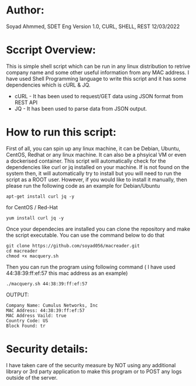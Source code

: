 # Author:
Soyad Ahmmed, SDET Eng
Version 1.0, CURL, SHELL, REST
12/03/2022

# Sccript Overview:

This is simple shell script which can be run in any linux distribution to retrive company name and some other useful information from any MAC address. I have used Shell Programming language to write this script and it has some dependencies which is cURL & JQ.

- cURL - It has been used to request/GET data using JSON format from REST API
- JQ - It has been used to parse data from JSON output.

# How to run this script:

First of all, you can spin up any linux machine, it can be Debian, Ubuntu, CentOS, Redhat or any linux machine. It can also be a phsyical VM or even a dockerised container. This script will automatically check for the dependencies like curl or jq installed on your machine. If is not found on the system then, it will automatically try to install but you will need to run the script as a ROOT user. However, if you would like to install it manually, then please run the following code as an example for Debian/Ubuntu

```
apt-get install curl jq -y
```

for CentOS / Red-Hat

```
yum install curl jq -y
```

Once your dependecies are installed you can clone the repository and make the script executable. You can use the command below to do that

```
git clone https://github.com/soyad056/macreader.git
cd macreader
chmod +x macquery.sh
```

Then you can run the program using following command ( I have used 44:38:39:ff:ef:57 this mac address as an example)

```
./macquery.sh 44:38:39:ff:ef:57
```

OUTPUT:


```
Company Name: Cumulus Networks, Inc
MAC Address: 44:38:39:ff:ef:57
MAC Address Vaild: true
Country Code: US
Block Found: tr
```
# Security details:

I have taken care of the security measure by NOT using any additional library or 3rd party application to make this program or to POST any logs outside of the server.
